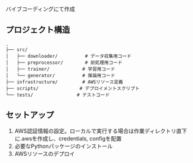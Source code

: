 バイブコーディングにて作成

## プロジェクト構造

```
.
├── src/
│   ├── downloader/          # データ収集用コード
│   ├── preprocessor/        # 前処理用コード
│   ├── trainer/            # 学習用コード
│   └── generator/          # 推論用コード
├── infrastructure/         # AWSリソース定義
├── scripts/               # デプロイメントスクリプト
└── tests/                # テストコード
```

## セットアップ

1. AWS認証情報の設定。ローカルで実行する場合は作業ディレクトリ直下に.awsを作成し、credentials, configを配置
2. 必要なPythonパッケージのインストール
3. AWSリソースのデプロイ